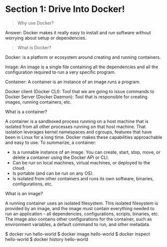 # Section 1: Drive Into Docker!

> Why use Docker?

Answer: Docker makes it really easy to install and run software without worrying about setup or dependencies.

> What is Docker?

Docker: is a platform or ecosystem around creating and running containers.

Image: An image is a single file containing all the dependencies and all the configuration required to run a very specific program.

Container: A container is an instance of an image runs a program. 


Docker client (Docker CLI): Tool that we are going to issue commands to 
Docker Server (Docker Daemon): Tool that is responsible for creating images, running containers, etc.

What is a container?

A container is a sandboxed process running on a host machine that is isolated from all other processes running on that host machine. That isolation leverages kernel namespaces and cgroups, features that have been in Linux for a long time. Docker makes these capabilities approachable and easy to use. To summarize, a container:

- Is a runnable instance of an image. You can create, start, stop, move, or delete a container using the Docker API or CLI.
- Can be run on local machines, virtual machines, or deployed to the cloud.
- Is portable (and can be run on any OS).
- Is isolated from other containers and runs its own software, binaries, configurations, etc.

What is an image?

A running container uses an isolated filesystem. This isolated filesystem is provided by an image, and the image must contain everything needed to run an application - all dependencies, configurations, scripts, binaries, etc. The image also contains other configurations for the container, such as environment variables, a default command to run, and other metadata.


$ docker run hello-world 
$ docker image hello-world
$ docker inspect hello-world
$ docker history hello-world

